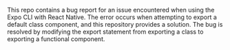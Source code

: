 This repo contains a bug report for an issue encountered when using the Expo CLI with React Native. The error occurs when attempting to export a default class component, and this repository provides a solution.  The bug is resolved by modifying the export statement from exporting a class to exporting a functional component.